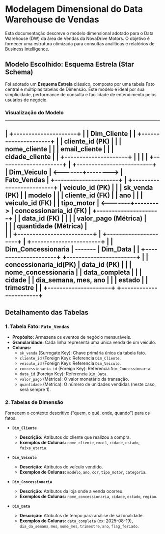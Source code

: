 # Modelagem Dimensional do Data Warehouse de Vendas

Esta documentação descreve o modelo dimensional adotado para o Data Warehouse (DW) da área de Vendas da NovaDrive Motors. O objetivo é fornecer uma estrutura otimizada para consultas analíticas e relatórios de Business Intelligence.

## Modelo Escolhido: Esquema Estrela (Star Schema)

Foi adotado um **Esquema Estrela** clássico, composto por uma tabela Fato central e múltiplas tabelas de Dimensão. Este modelo é ideal por sua simplicidade, performance de consulta e facilidade de entendimento pelos usuários de negócio.

### Visualização do Modelo
---
|                     +---------------------+
|                     |    Dim_Cliente      |
|                     +---------------------+
|                     | cliente_id (PK)     |
|                     | nome_cliente        |
|                     | email_cliente       |
|                     | cidade_cliente      |
|                     +---------------------+
|                               |
|                               |
+---------------------+         |           +-------------------------+
|    Dim_Veiculo      | <-------+-------->  |      Fato_Vendas        |
+---------------------+         |           +-------------------------+
| veiculo_id (PK)     |         |           | sk_venda (PK)           |
| modelo              |         |           | cliente_id (FK)         |
| ano                 |         |           | veiculo_id (FK)         |
| tipo_motor          | <-------+-------->  | concessionaria_id (FK)  |
+---------------------+         |           | data_id (FK)            |
|                               |           | valor_pago (Métrica)    |                 
|                               |           | quantidade (Métrica)    |                    
|                               |           +-------------------------+
|                    +---------------------+             |       +-----------------------+
|                    | Dim_Concessionaria  |             ------- |      Dim_Data         |
|                    +---------------------+                     +-----------------------+
|                    | concessionaria_id(PK)                     | data_id (PK)          |
|                    | nome_concessionaria |                     | data_completa         |
|                    | cidade              |                     | dia_semana, mes, ano  |
|                    | estado              |                     | trimestre             |
|                    +---------------------+                     +-----------------------+
---

## Detalhamento das Tabelas

### 1. Tabela Fato: `Fato_Vendas`
*   **Propósito:** Armazena os eventos de negócio mensuráveis.
*   **Granularidade:** Cada linha representa uma única venda de um veículo.
*   **Colunas:**
    *   `sk_venda` (Surrogate Key): Chave primária única da tabela fato.
    *   `cliente_id` (Foreign Key): Referencia `Dim_Cliente`.
    *   `veiculo_id` (Foreign Key): Referencia `Dim_Veiculo`.
    *   `concessionaria_id` (Foreign Key): Referencia `Dim_Concessionaria`.
    *   `data_id` (Foreign Key): Referencia `Dim_Data`.
    *   `valor_pago` (Métrica): O valor monetário da transação.
    *   `quantidade` (Métrica): O número de unidades vendidas (neste caso, será sempre 1).

### 2. Tabelas de Dimensão
Fornecem o contexto descritivo ("quem, o quê, onde, quando") para os fatos.

*   **`Dim_Cliente`**
    *   **Descrição:** Atributos do cliente que realizou a compra.
    *   **Exemplos de Colunas:** `nome_cliente`, `email`, `cidade`, `estado`, `faixa_etaria`.

*   **`Dim_Veiculo`**
    *   **Descrição:** Atributos do veículo vendido.
    *   **Exemplos de Colunas:** `modelo`, `ano`, `cor`, `tipo_motor`, `categoria`.

*   **`Dim_Concessionaria`**
    *   **Descrição:** Atributos da loja onde a venda ocorreu.
    *   **Exemplos de Colunas:** `nome_concessionaria`, `cidade`, `estado`, `regiao`.

*   **`Dim_Data`**
    *   **Descrição:** Atributos de tempo para análise de sazonalidade.
    *   **Exemplos de Colunas:** `data_completa` (ex: 2025-08-19), `dia_da_semana`, `mes`, `nome_mes`, `trimestre`, `ano`, `flag_feriado`.
